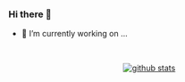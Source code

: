 ### Hi there 👋
- 🔭 I’m currently working on ...

<span align="center">
  <br>

  [![github stats](https://github-readme-stats.vercel.app/api?username=Ailln&show_icons=true&hide_border=False)](https://github.com/Ailln)

</span>
